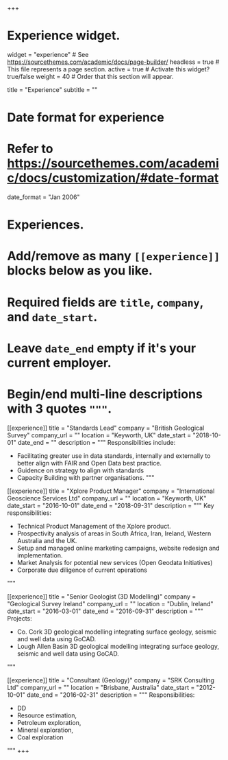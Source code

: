 +++
# Experience widget.
widget = "experience"  # See https://sourcethemes.com/academic/docs/page-builder/
headless = true  # This file represents a page section.
active = true  # Activate this widget? true/false
weight = 40  # Order that this section will appear.

title = "Experience"
subtitle = ""

# Date format for experience
#   Refer to https://sourcethemes.com/academic/docs/customization/#date-format
date_format = "Jan 2006"

# Experiences.
#   Add/remove as many `[[experience]]` blocks below as you like.
#   Required fields are `title`, `company`, and `date_start`.
#   Leave `date_end` empty if it's your current employer.
#   Begin/end multi-line descriptions with 3 quotes `"""`.
[[experience]]
  title = "Standards Lead"
  company = "British Geological Survey"
  company_url = ""
  location = "Keyworth, UK"
  date_start = "2018-10-01"
  date_end = ""
  description = """
  Responsibilities include:
  
  * Facilitating greater use in data standards, internally and externally to better align with FAIR and Open Data best practice. 
  * Guidence on strategy to align with standards
  * Capacity Building with partner organisations. 
  """

[[experience]]
  title = "Xplore Product Manager"
  company = "International Geoscience Services Ltd"
  company_url = ""
  location = "Keyworth, UK"
  date_start = "2016-10-01"
  date_end = "2018-09-31"
  description = """
  Key responsibilities: 
  
  * Technical Product Management of the Xplore product.
  * Prospectivity analysis of areas in South Africa, Iran, Ireland, Western Australia and the UK. 
  * Setup and managed online marketing campaigns, website redesign and implementation.   
  * Market Analysis for potential new services (Open Geodata Initiatives)
  * Corporate due diligence of current operations

  """

[[experience]]
  title = "Senior Geologist (3D Modelling)"
  company = "Geological Survey Ireland"
  company_url = ""
  location = "Dublin, Ireland"
  date_start = "2016-03-01"
  date_end = "2016-09-31"
  description = """
  Projects: 
  
  * Co. Cork 3D geological modelling integrating surface geology, seismic and well data using GoCAD.
  * Lough Allen Basin 3D geological modelling integrating surface geology, seismic and well data using GoCAD.
  
  """

[[experience]]
  title = "Consultant (Geology)"
  company = "SRK Consulting Ltd"
  company_url = ""
  location = "Brisbane, Australia"
  date_start = "2012-10-01"
  date_end = "2016-02-31"
  description = """
  Responsibilities:
  
  * DD
  * Resource estimation, 
  * Petroleum exploration, 
  * Mineral exploration, 
  * Coal exploration

  """
+++
